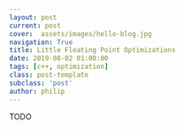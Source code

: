 ```yaml
---
layout: post
current: post
cover:  assets/images/hello-blog.jpg
navigation: True
title: Little Floating Point Optimizations
date: 2019-08-02 01:00:00
tags: [c++, optimization]
class: post-template
subclass: 'post'
author: philip
---
```


TODO
